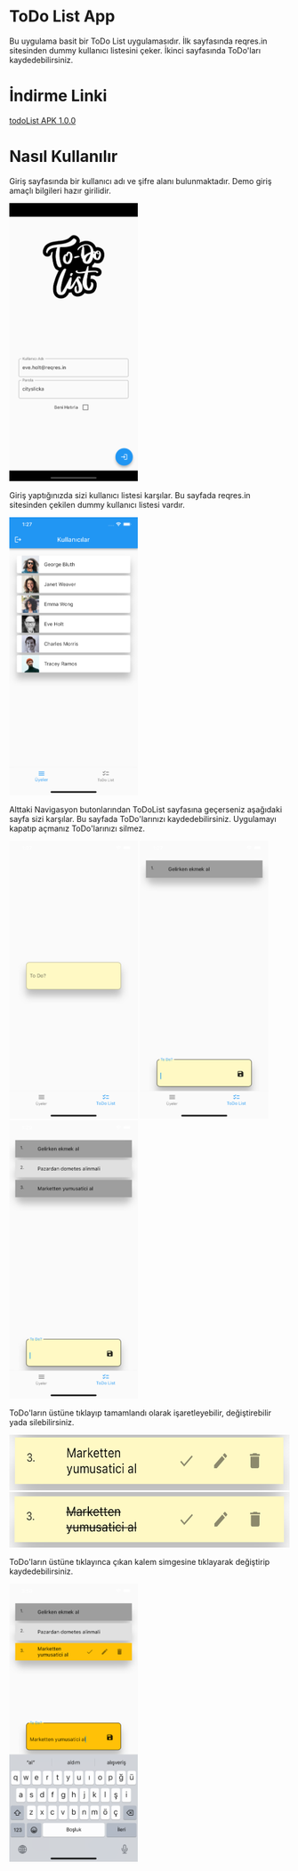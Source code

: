 # ToDo List App

Bu uygulama basit bir ToDo List uygulamasıdır. İlk sayfasında reqres.in sitesinden dummy kullanıcı listesini çeker. İkinci sayfasında ToDo'ları kaydedebilirsiniz.

# İndirme Linki 


[todoList APK 1.0.0](https://github.com/ertadis/todolistApp/releases/tag/Release "download")

# Nasıl Kullanılır

Giriş sayfasında bir kullanıcı adı ve şifre alanı bulunmaktadır. 
Demo giriş amaçlı bilgileri hazır girilidir.

<img src="assets/loginview.png" alt="Proje logosu" width="231" height="500">

Giriş yaptığınızda sizi kullanıcı listesi karşılar. 
Bu sayfada reqres.in sitesinden çekilen dummy kullanıcı listesi vardır.

<img src="assets/userscreen.png" alt="Proje logosu" width="231" height="500">

Alttaki Navigasyon butonlarından ToDoList sayfasına geçerseniz aşağıdaki sayfa sizi karşılar.
Bu sayfada ToDo'larınızı kaydedebilirsiniz. Uygulamayı kapatıp açmanız ToDo'larınızı silmez.

<img src="assets/todoscreen1.png" alt="Proje logosu" width="231" height="500">

<img src="assets/todoscreen2.png" alt="Proje logosu" width="231" height="500">

<img src="assets/todoscreen3.png" alt="Proje logosu" width="231" height="500">

ToDo'ların üstüne tıklayıp tamamlandı olarak işaretleyebilir, değiştirebilir yada silebilirsiniz.

<img src="assets/todoscreen4.png" alt="Proje logosu" width="562" height="100">

<img src="assets/todoscreen5.png" alt="Proje logosu" width="562" height="100">


ToDo'ların üstüne tıklayınca çıkan kalem simgesine tıklayarak değiştirip kaydedebilirsiniz.

<img src="assets/todoscreen6.png" alt="Proje logosu" width="231" height="500">